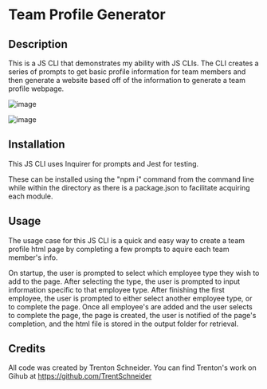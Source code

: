 # Team Profile Generator

## Description

This is a JS CLI that demonstrates my ability with JS CLIs. The CLI creates a series of prompts to get basic profile information for team members and then generate a website based off of the information to generate a team profile webpage.

![image](https://user-images.githubusercontent.com/64096701/89092655-9f97f780-d381-11ea-81a0-e387bf3c77f7.png)

![image](https://user-images.githubusercontent.com/64096701/89092702-0ddcba00-d382-11ea-9155-9fdf88b5ad48.png)

## Installation

This JS CLI uses Inquirer for prompts and Jest for testing.

These can be installed using the "npm i" command from the command line while within the directory as there is a package.json to facilitate acquiring each module.

## Usage

The usage case for this JS CLI is a quick and easy way to create a team profile html page by completing a few prompts to aquire each team member's info.

On startup, the user is prompted to select which employee type they wish to add to the page. After selecting the type, the user is prompted to input information specific to that employee type. After finishing the first employee, the user is prompted to either select another employee type, or to complete the page. Once all employee's are added and the user selects to complete the page, the page is created, the user is notified of the page's completion, and the html file is stored in the output folder for retrieval.

## Credits

All code was created by Trenton Schneider. You can find Trenton's work on Gihub at https://github.com/TrentSchneider

